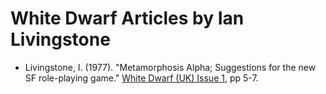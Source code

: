 # White Dwarf Articles by Ian Livingstone

* Livingstone, I. (1977). "Metamorphosis Alpha; Suggestions for the new SF role-playing game." [White Dwarf (UK) Issue 1](/wd-uk/wd-uk-001-1977-06.md#metamorphosis-alpha), pp 5-7.
